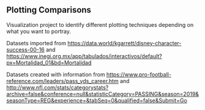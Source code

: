 ## Plotting Comparisons

Visualization project to identify different plotting techniques depending on what you want to portray.

Datasets imported from https://data.world/kgarrett/disney-character-success-00-16 and https://www.inegi.org.mx/app/tabulados/interactivos/default?px=Mortalidad_01&bd=Mortalidad

Datasets created with information from https://www.pro-football-reference.com/leaders/pass_yds_career.htm and http://www.nfl.com/stats/categorystats?archive=false&conference=null&statisticCategory=PASSING&season=2019&seasonType=REG&experience=&tabSeq=0&qualified=false&Submit=Go


